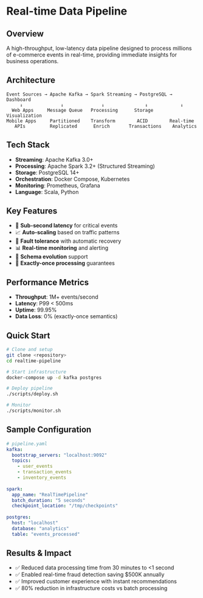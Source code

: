 # Real-time Data Pipeline

## Overview
A high-throughput, low-latency data pipeline designed to process millions of e-commerce events in real-time, providing immediate insights for business operations.

## Architecture
```
Event Sources → Apache Kafka → Spark Streaming → PostgreSQL → Dashboard
     ↓              ↓              ↓               ↓            ↓
  Web Apps     Message Queue   Processing      Storage     Visualization
Mobile Apps     Partitioned    Transform        ACID        Real-time
   APIs         Replicated      Enrich       Transactions    Analytics
```

## Tech Stack
- **Streaming**: Apache Kafka 3.0+
- **Processing**: Apache Spark 3.2+ (Structured Streaming)
- **Storage**: PostgreSQL 14+
- **Orchestration**: Docker Compose, Kubernetes
- **Monitoring**: Prometheus, Grafana
- **Language**: Scala, Python

## Key Features
- 🚀 **Sub-second latency** for critical events
- 📈 **Auto-scaling** based on traffic patterns  
- 🔄 **Fault tolerance** with automatic recovery
- 📊 **Real-time monitoring** and alerting
- 🔧 **Schema evolution** support
- 💾 **Exactly-once processing** guarantees

## Performance Metrics
- **Throughput**: 1M+ events/second
- **Latency**: P99 < 500ms
- **Uptime**: 99.95%
- **Data Loss**: 0% (exactly-once semantics)

## Quick Start
```bash
# Clone and setup
git clone <repository>
cd realtime-pipeline

# Start infrastructure
docker-compose up -d kafka postgres

# Deploy pipeline
./scripts/deploy.sh

# Monitor
./scripts/monitor.sh
```

## Sample Configuration
```yaml
# pipeline.yaml
kafka:
  bootstrap_servers: "localhost:9092"
  topics:
    - user_events
    - transaction_events
    - inventory_events
  
spark:
  app_name: "RealTimePipeline"
  batch_duration: "5 seconds"
  checkpoint_location: "/tmp/checkpoints"
  
postgres:
  host: "localhost"
  database: "analytics"
  table: "events_processed"
```

## Results & Impact
- ✅ Reduced data processing time from 30 minutes to <1 second
- ✅ Enabled real-time fraud detection saving $500K annually
- ✅ Improved customer experience with instant recommendations
- ✅ 80% reduction in infrastructure costs vs batch processing